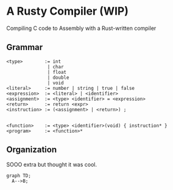 # A Rusty Compiler (WIP)

Compiling C code to Assembly with a Rust-written compiler

## Grammar

```
<type>        := int
               | char
               | float
               | double
               | void
<literal>     := number | string | true | false
<expression>  := <literal> | <identifier>
<assignment>  := <type> <identifier> = <expression>
<return>      := return <expr>
<instruction> := (<assignment> | <return>) ;


<function>    := <type> <identifier>(void) { instruction* }
<program>     := <function>*
```

## Organization

SOOO extra but thought it was cool.

```mermaid
graph TD;
  A-->B;
```
